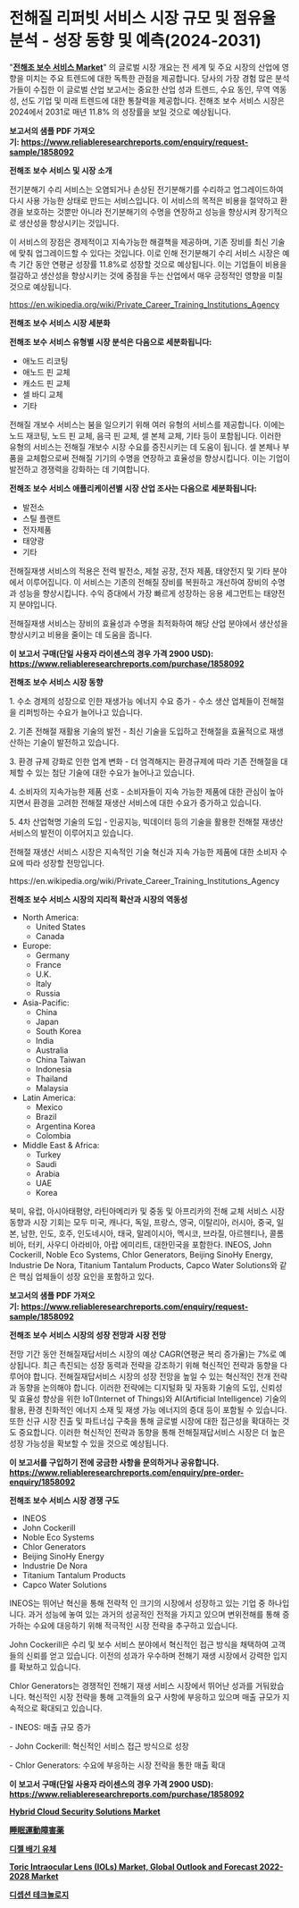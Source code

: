 <p><h1>전해질 리퍼빗 서비스 시장 규모 및 점유율 분석 - 성장 동향 및 예측(2024-2031)</h1></p><p>"<strong><a href="https://www.reliableresearchreports.com/electrolyser-refurbishment-service-r1858092">전해조 보수 서비스 Market</a></strong>" 의 글로벌 시장 개요는 전 세계 및 주요 시장의 산업에 영향을 미치는 주요 트렌드에 대한 독특한 관점을 제공합니다. 당사의 가장 경험 많은 분석가들이 수집한 이 글로벌 산업 보고서는 중요한 산업 성과 트렌드, 수요 동인, 무역 역동성, 선도 기업 및 미래 트렌드에 대한 통찰력을 제공합니다. 전해조 보수 서비스 시장은 2024에서 2031로 매년 11.8% 의 성장률을 보일 것으로 예상됩니다.</p>
<p><strong>보고서의 샘플 PDF 가져오기:&nbsp;<a href="https://www.reliableresearchreports.com/enquiry/request-sample/1858092">https://www.reliableresearchreports.com/enquiry/request-sample/1858092</a></strong></p>
<p><strong>전해조 보수 서비스 및 시장 소개</strong></p>
<p><p>전기분해기 수리 서비스는 오염되거나 손상된 전기분해기를 수리하고 업그레이드하여 다시 사용 가능한 상태로 만드는 서비스입니다. 이 서비스의 목적은 비용을 절약하고 환경을 보호하는 것뿐만 아니라 전기분해기의 수명을 연장하고 성능을 향상시켜 장기적으로 생산성을 향상시키는 것입니다.</p><p>이 서비스의 장점은 경제적이고 지속가능한 해결책을 제공하며, 기존 장비를 최신 기술에 맞춰 업그레이드할 수 있다는 것입니다. 이로 인해 전기분해기 수리 서비스 시장은 예측 기간 동안 연평균 성장률 11.8%로 성장할 것으로 예상됩니다. 이는 기업들이 비용을 절감하고 생산성을 향상시키는 것에 중점을 두는 산업에서 매우 긍정적인 영향을 미칠 것으로 예상됩니다.</p></p>
<p><a href="https://en.wikipedia.org/wiki/Private_Career_Training_Institutions_Agency">https://en.wikipedia.org/wiki/Private_Career_Training_Institutions_Agency</a></p>
<p><strong>전해조 보수 서비스 시장 세분화</strong></p>
<p><strong>전해조 보수 서비스 유형별 시장 분석은 다음으로 세분화됩니다:</strong></p>
<p><ul><li>애노드 리코팅</li><li>애노드 핀 교체</li><li>캐소드 핀 교체</li><li>셀 바디 교체</li><li>기타</li></ul></p>
<p><p>전해질 개보수 서비스는 붐을 일으키기 위해 여러 유형의 서비스를 제공합니다. 이에는 노드 재코팅, 노드 핀 교체, 음극 핀 교체, 셀 본체 교체, 기타 등이 포함됩니다. 이러한 유형의 서비스는 전해질 개보수 시장 수요를 증진시키는 데 도움이 됩니다. 셀 본체나 부품을 교체함으로써 전해질 기기의 수명을 연장하고 효율성을 향상시킵니다. 이는 기업이 발전하고 경쟁력을 강화하는 데 기여합니다.</p></p>
<p><strong>전해조 보수 서비스 애플리케이션별 시장 산업 조사는 다음으로 세분화됩니다:</strong></p>
<p><ul><li>발전소</li><li>스틸 플랜트</li><li>전자제품</li><li>태양광</li><li>기타</li></ul></p>
<p><p>전해질재생 서비스의 적용은 전력 발전소, 제철 공장, 전자 제품, 태양전지 및 기타 분야에서 이루어집니다. 이 서비스는 기존의 전해질 장비를 복원하고 개선하여 장비의 수명과 성능을 향상시킵니다. 수익 증대에서 가장 빠르게 성장하는 응용 세그먼트는 태양전지 분야입니다. </p><p>전해질재생 서비스는 장비의 효율성과 수명을 최적화하여 해당 산업 분야에서 생산성을 향상시키고 비용을 줄이는 데 도움을 줍니다.</p></p>
<p><strong>이 보고서 구매(단일 사용자 라이센스의 경우 가격 2900 USD): <a href="https://www.reliableresearchreports.com/purchase/1858092">https://www.reliableresearchreports.com/purchase/1858092</a></strong></p>
<p><strong>전해조 보수 서비스 시장 동향</strong></p>
<p><p>1. 수소 경제의 성장으로 인한 재생가능 에너지 수요 증가 - 수소 생산 업체들이 전해절을 리퍼빙하는 수요가 늘어나고 있습니다.</p><p>2. 기존 전해절 재활용 기술의 발전 - 최신 기술을 도입하고 전해절을 효율적으로 재생산하는 기술이 발전하고 있습니다.</p><p>3. 환경 규제 강화로 인한 업계 변화 - 더 엄격해지는 환경규제에 따라 기존 전해절을 대체할 수 있는 첨단 기술에 대한 수요가 늘어나고 있습니다.</p><p>4. 소비자의 지속가능한 제품 선호 - 소비자들이 지속 가능한 제품에 대한 관심이 높아지면서 환경을 고려한 전해절 재생산 서비스에 대한 수요가 증가하고 있습니다.</p><p>5. 4차 산업혁명 기술의 도입 - 인공지능, 빅데이터 등의 기술을 활용한 전해절 재생산 서비스의 발전이 이루어지고 있습니다.</p><p>전해절 재생산 서비스 시장은 지속적인 기술 혁신과 지속 가능한 제품에 대한 소비자 수요에 따라 성장할 전망입니다.</p></p>
<p>https://en.wikipedia.org/wiki/Private_Career_Training_Institutions_Agency</p>
<p><strong>전해조 보수 서비스 시장의 지리적 확산과 시장의 역동성</strong></p>
<p><ul>
    <li>
        North America:
        <ul>
            <li>United States</li>
            <li>Canada</li>
        </ul>
    </li>
    <li>
        Europe:
        <ul>
            <li>Germany</li>
            <li>France</li>
            <li>U.K.</li>
            <li>Italy</li>
            <li>Russia</li>
        </ul>
    </li>
    <li>
        Asia-Pacific:
        <ul>
            <li>China</li>
            <li>Japan</li>
            <li>South Korea</li>
            <li>India</li>
            <li>Australia</li>
            <li>China Taiwan</li>
            <li>Indonesia</li>
            <li>Thailand</li>
            <li>Malaysia</li>
        </ul>
    </li>
    <li>
        Latin America:
        <ul>
            <li>Mexico</li>
            <li>Brazil</li>
            <li>Argentina Korea</li>
            <li>Colombia</li>
        </ul>
    </li>
    <li>
        Middle East & Africa:
        <ul>
            <li>Turkey</li>
            <li>Saudi</li>
            <li>Arabia</li>
            <li>UAE</li>
            <li>Korea</li>
        </ul>
    </li>
    </ul></p>
<p><p>북미, 유럽, 아시아태평양, 라틴아메리카 및 중동 및 아프리카의 전해 교체 서비스 시장 동향과 시장 기회는 모두 미국, 캐나다, 독일, 프랑스, 영국, 이탈리아, 러시아, 중국, 일본, 남한, 인도, 호주, 인도네시아, 태국, 말레이시아, 멕시코, 브라질, 아르헨티나, 콜롬비아, 터키, 사우디 아라비아, 아랍 에미리트, 대한민국을 포함한다. INEOS, John Cockerill, Noble Eco Systems, Chlor Generators, Beijing SinoHy Energy, Industrie De Nora, Titanium Tantalum Products, Capco Water Solutions와 같은 핵심 업체들이 성장 요인을 포함하고 있다.</p></p>
<p><strong>보고서의 샘플 PDF 가져오기:&nbsp;<a href="https://www.reliableresearchreports.com/enquiry/request-sample/1858092">https://www.reliableresearchreports.com/enquiry/request-sample/1858092</a></strong></p>
<p><strong>전해조 보수 서비스 시장의 성장 전망과 시장 전망</strong></p>
<p><p>전망 기간 동안 전해질재답서비스 시장의 예상 CAGR(연평균 복리 증가율)는 7%로 예상됩니다. 최근 촉진되는 성장 동력과 전략을 강조하기 위해 혁신적인 전략과 동향을 다루어야 합니다. 전해질재답서비스 시장의 성장 전망을 높일 수 있는 혁신적인 전개 전략과 동향을 논의해야 합니다. 이러한 전략에는 디지털화 및 자동화 기술의 도입, 신뢰성 및 효율성 향상을 위한 IoT(Internet of Things)와 AI(Artificial Intelligence) 기술의 활용, 환경 친화적인 에너지 소재 및 재생 가능 에너지의 증대 등이 포함될 수 있습니다. 또한 신규 시장 진출 및 파트너십 구축을 통해 글로벌 시장에 대한 접근성을 확대하는 것도 중요합니다. 이러한 혁신적인 전략과 동향을 통해 전해질재답서비스 시장은 더 높은 성장 가능성을 확보할 수 있을 것으로 예상됩니다.</p></p>
<p><strong>이 보고서를 구입하기 전에 궁금한 사항을 문의하거나 공유합니다. <a href="https://www.reliableresearchreports.com/enquiry/pre-order-enquiry/1858092">https://www.reliableresearchreports.com/enquiry/pre-order-enquiry/1858092</a></strong></p>
<p><strong>전해조 보수 서비스 시장 경쟁 구도</strong></p>
<p><ul><li>INEOS</li><li>John Cockerill</li><li>Noble Eco Systems</li><li>Chlor Generators</li><li>Beijing SinoHy Energy</li><li>Industrie De Nora</li><li>Titanium Tantalum Products</li><li>Capco Water Solutions</li></ul></p>
<p><p>INEOS는 뛰어난 혁신을 통해 전략적 인 크기의 시장에서 성장하고 있는 기업 중 하나입니다. 과거 성능에 놓여 있는 과거의 성공적인 전적을 가지고 있으며 변위전해를 통해 증가하는 수요에 대응하기 위해 적극적인 시장 전략을 추구하고 있습니다.</p><p>John Cockerill은 수리 및 보수 서비스 분야에서 혁신적인 접근 방식을 채택하여 고객들의 신뢰를 얻고 있습니다. 이전의 성과가 우수하며 전해기 재생 시장에서 강력한 입지를 확보하고 있습니다.</p><p>Chlor Generators는 경쟁적인 전해기 재생 서비스 시장에서 뛰어난 성과를 거둬왔습니다. 혁신적인 시장 전략을 통해 고객들의 요구 사항에 부응하고 있으며 매출 규모가 지속적으로 확대되고 있습니다.</p><p>- INEOS: 매출 규모 증가</p><p>- John Cockerill: 혁신적인 서비스 접근 방식으로 성장</p><p>- Chlor Generators: 수요에 부응하는 시장 전략을 통한 매출 확대</p></p>
<p><strong>이 보고서 구매(단일 사용자 라이센스의 경우 가격 2900 USD): <a href="https://www.reliableresearchreports.com/purchase/1858092">https://www.reliableresearchreports.com/purchase/1858092</a></strong></p>
<p><strong><p><a href="https://github.com/qndifksd5/Market-Research-Report-List-1/blob/main/hybrid-cloud-security-solutions-market.md">Hybrid Cloud Security Solutions Market</a></p><p><a href="https://medium.com/@novastamm2023/%E3%82%B0%E3%83%AD%E3%83%BC%E3%83%90%E3%83%AB%E7%9D%A1%E7%9C%A0%E9%81%8B%E5%8B%95%E9%9A%9C%E5%AE%B3%E8%96%AC%E5%B8%82%E5%A0%B4%E3%81%AE%E5%8B%95%E5%90%91-%E4%BA%88%E6%B8%AC-%E3%81%8A%E3%82%88%E3%81%B3%E5%BD%B1%E9%9F%BF%E5%88%86%E6%9E%90-2024%E5%B9%B4-2031%E5%B9%B4-%E3%82%92160%E3%83%9A%E3%83%BC%E3%82%B8%E3%81%A7%E7%B6%B2%E7%BE%85-6d988d634465">睡眠運動障害薬</a></p><p><a href="https://medium.com/@czbtzkwc9/%EB%94%94%EC%A0%A4-%EB%B0%B0%EA%B8%B0%EA%B0%80%EC%8A%A4-%EC%95%A1%EC%B2%B4-%EC%8B%9C%EC%9E%A5-%EA%B7%9C%EB%AA%A8-%EC%84%B1%EC%9E%A5-%EB%B0%8F-%EC%8B%9C%EC%9E%A5-%EC%84%B8%EB%B6%84%ED%99%94-%EB%B0%8F-%EC%A7%80%EC%97%AD-%ED%86%B5%EC%B0%B0-%EB%B0%8F-2031%EB%85%84%EA%B9%8C%EC%A7%80%EC%9D%98-%EC%98%88%EC%B8%A1%EC%97%90-%EB%8C%80%ED%95%9C-%EC%82%B0%EC%97%85-%EB%B6%84%EC%84%9D-bad8952aabcc">디젤 배기 유체</a></p><p><a href="https://issuu.com/reportprime-2/docs/toric-intraocular-lens-iols-market-_8c4c645e9d4a76">Toric Intraocular Lens (IOLs) Market, Global Outlook and Forecast 2022-2028 Market</a></p><p><a href="https://medium.com/@joshuapierce88/%EA%B8%80%EB%A1%9C%EB%B2%8C-%EC%86%8D%EC%9E%84%EC%88%98-%EA%B8%B0%EC%88%A0-%EC%8B%9C%EC%9E%A5-%EB%B6%80%EB%AC%B8-%EC%9C%A0%ED%98%95-%EC%9D%91%EC%9A%A9-%EC%8B%9C%EC%9E%A5-%EC%B0%B8%EA%B0%80%EC%9E%90-%EC%A0%84%EB%9E%B5-%EC%A7%80%EC%97%AD-%EC%84%B1%EC%9E%A5-%EC%9D%B8%EC%82%AC%EC%9D%B4%ED%8A%B8-%EB%B0%8F-%EB%AF%B8%EB%9E%98-%EC%A0%84%EB%A7%9D-2024-2031-c892307528e7">디셉션 테크놀로지</a></p></strong></p>
<p></p>
